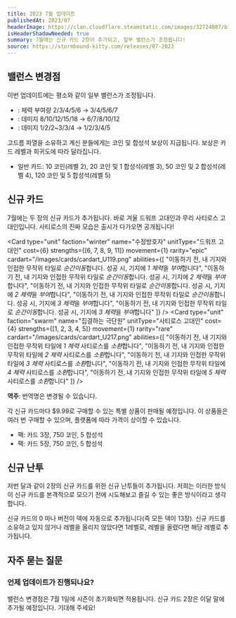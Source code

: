 ```yaml
---
title: 2023 7월 업데이트
publishedAt: 2023/07
headerImage: https://clan.cloudflare.steamstatic.com/images/32724087/b13272ad6729e7fb7ca7be349978ee53a181413c_960x311.png
isHeaderShadowNeeded: true
summary: 7월에는 신규 카드 2장이 추가되고, 일부 밸런스가 조정됩니다!
source: https://stormbound-kitty.com/releases/07-2023
---
```


<script>
    import Old from "$components/Old.svelte";
    import ImageBlock from "$components/ImageBlock.svelte";
    import FlexibleList from "$components/FlexibleList.svelte";
    import Icon from "$components/Icon.svelte";
    import Card from "$components/Card.svelte";
    import CardLink from "$components/CardLink.svelte";
    import Comment from "$components/Comment.svelte";
    import DiscountedBrawl from "$components/DiscountedBrawl.md";
</script>

## 밸런스 변경점
이번 업데이트에는 평소와 같이 일부 밸런스가 조정됩니다.

  - <CardLink target="성장의 물약" />: 체력 부여량 <Old>2/3/4/5/6</Old> → 3/4/5/6/7
  - <CardLink target="고드름 파열" />: 데미지 <Old>8/10/12/15/18</Old> → 6/7/8/10/12
  - <CardLink target="블레이드 스톰" />: 데미지 <Old>1/2/2~3/3/4</Old> → 1/2/3/4/5

<Comment>

고드름 파열을 소유하고 계신 분들에게는 코인 및 합성석 보상이 지급됩니다. 보상은 카드 레벨과 희귀도에 따라 달라집니다.

  - <Icon type="common" /> 일반 카드: <Icon type="coin" /> 10 코인(레벨 2), <Icon type="coin" /> 20 코인 및 <Icon type="stone" /> 1 합성석(레벨 3), <Icon type="coin" /> 50 코인 및 <Icon type="stone" /> 2 합성석(레벨 4), <Icon type="coin" /> 120 코인 및 <Icon type="stone" /> 5 합성석(레벨 5)

</Comment>

## 신규 카드
7월에는 두 장의 신규 카드가 추가됩니다. 바로 겨울 드워프 고대인과 무리 사티로스 고대인입니다. 사티로스의 진짜 모습은 출시가 다가오면 공개됩니다!

<Card type="unit" faction="winter" name="수정방호자" unitType="드워프 고대인" cost={6} strengths={[6, 7, 8, 9, 11]} movement={1} rarity="epic" cardart="/images/cards/cardart_U119.png" abilities={[
    "이동하기 전, 내 기지와 인접한 무작위 타일로 *순간이동*합니다. 성공 시, 기지에 *1 체력*을 *부여*합니다",
    "이동하기 전, 내 기지와 인접한 무작위 타일로 *순간이동*합니다. 성공 시, 기지에 *2 체력*을 *부여*합니다",
    "이동하기 전, 내 기지와 인접한 무작위 타일로 *순간이동*합니다. 성공 시, 기지에 *2 체력*을 *부여*합니다",
    "이동하기 전, 내 기지와 인접한 무작위 타일로 *순간이동*합니다. 성공 시, 기지에 *3 체력*을 *부여*합니다",
    "이동하기 전, 내 기지와 인접한 무작위 타일로 *순간이동*합니다. 성공 시, 기지에 *3 체력*을 *부여*합니다"
]} />
<Card type="unit" faction="swarm" name="집결하는 극단원" unitType="사티로스 고대인" cost={4} strengths={[1, 2, 3, 4, 5]} movement={1} rarity="rare" cardart="/images/cards/cardart_U217.png" abilities={[
    "이동하기 전, 내 기지와 인접한 무작위 타일에 *1 체력* 사티로스를 *소환*합니다",
    "이동하기 전, 내 기지와 인접한 무작위 타일에 *2 체력* 사티로스를 *소환*합니다",
    "이동하기 전, 내 기지와 인접한 무작위 타일에 *3 체력* 사티로스를 *소환*합니다",
    "이동하기 전, 내 기지와 인접한 무작위 타일에 *4 체력* 사티로스를 *소환*합니다",
    "이동하기 전, 내 기지와 인접한 무작위 타일에 *5 체력* 사티로스를 *소환*합니다"
]} />

<Comment>

**역주**: 번역명은 변경될 수 있습니다.

</Comment>

각 신규 카드마다 $9.99로 구매할 수 있는 특별 상품이 판매될 예정입니다. 이 상품들은 여러 번 구매할 수 있으며, 플랫폼에 따라 가격이 상이할 수 있습니다.

  - <CardLink target="수정방호자" /> 팩: 카드 3장, <Icon type="coin" /> 750 코인, <Icon type="stone" /> 5 합성석
  - <CardLink target="집결하는 극단원" /> 팩: 카드 5장, <Icon type="coin" /> 750 코인, <Icon type="stone" /> 5 합성석

## 신규 난투
저번 달과 같이 2장의 신규 카드를 위한 신규 난투들이 추가됩니다. 저희는 이러한 방식이 신규 카드를 본격적으로 모으기 전에 시도해보고 즐길 수 있는 좋은 방식이라고 생각합니다.

신규 카드의 0 마나 버전이 덱에 자동으로 추가됩니다(즉 모든 덱이 13장). 신규 카드를 소유하고 있지 않거나 레벨을 올리지 않았다면 1레벨로, 레벨을 올렸다면 해당 레벨로 추가됩니다.

## 자주 묻는 질문
### 언제 업데이트가 진행되나요?
밸런스 변경점은 7월 1일에 시즌이 초기화되면 적용됩니다. 신규 카드 2장은 이달 말에 추가될 예정입니다. 기대해 주세요!